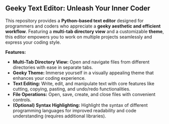 ## Geeky Text Editor: Unleash Your Inner Coder

This repository provides a **Python-based text editor** designed for programmers and coders who appreciate a **geeky aesthetic and efficient workflow**. Featuring a **multi-tab directory view** and a customizable **theme**, this editor empowers you to work on multiple projects seamlessly and express your coding style.

**Features:**

  - **Multi-Tab Directory View:** Open and navigate files from different directories with ease in separate tabs.
  - **Geeky Theme:** Immerse yourself in a visually appealing theme that enhances your coding experience.
  - **Text Editing:** Write, edit, and manipulate text with core features like cutting, copying, pasting, and undo/redo functionalities.
  - **File Operations:** Open, save, create, and close files with convenient controls.
  - **(Optional) Syntax Highlighting:** Highlight the syntax of different programming languages for improved readability and code understanding (requires additional libraries).
